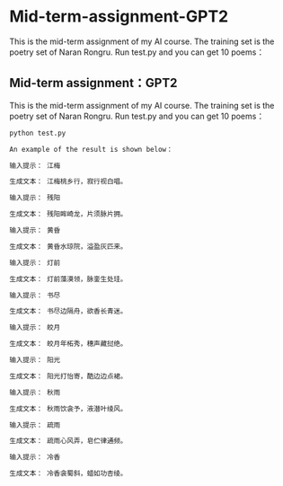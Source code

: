 # Mid-term-assignment-GPT2
This is the mid-term assignment of my AI course. The training set is the poetry set of Naran Rongru. Run test.py and you can get 10 poems：
## Mid-term assignment：GPT2

This is the mid-term assignment of my AI course. The training set is the poetry set of Naran Rongru. Run test.py and you can get 10 poems：

```bash
python test.py

An example of the result is shown below：

输入提示： 江梅

生成文本： 江梅桃乡行，寂行视白唱。

输入提示： 残阳

生成文本： 残阳眸崎龙，片须脉片拥。

输入提示： 黄昏

生成文本： 黄昏水琼院，溢盈灰匹来。

输入提示： 灯前

生成文本： 灯前藻漠领，脉銮生处珪。

输入提示： 书尽

生成文本： 书尽边隔舟，欲香长青迷。

输入提示： 皎月

生成文本： 皎月年柘秀，穗声藏挝绝。

输入提示： 阳光

生成文本： 阳光打怡寄，酷边边点裙。

输入提示： 秋雨

生成文本： 秋雨饮衾予，液潜叶绫风。

输入提示： 疏雨

生成文本： 疏雨心风弄，皂伫律通频。

输入提示： 冷香

生成文本： 冷香衾蜀斜，蜡如功杏绫。
